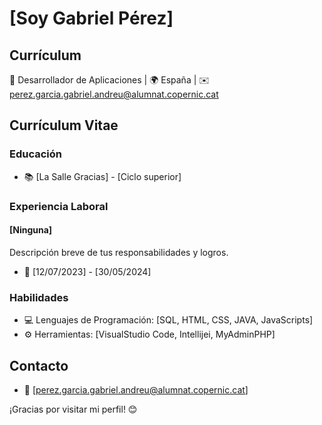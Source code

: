 # [Soy Gabriel Pérez]

## Currículum

🚀 Desarrollador de Aplicaciones | 🌍 España | ✉️ perez.garcia.gabriel.andreu@alumnat.copernic.cat

## Currículum Vitae

### Educación

- 📚 [La Salle Gracias] - [Ciclo superior] 

### Experiencia Laboral

#### [Ninguna]

Descripción breve de tus responsabilidades y logros.

- 📅 [12/07/2023] - [30/05/2024]

### Habilidades

- 💻 Lenguajes de Programación: [SQL, HTML, CSS, JAVA, JavaScripts]
- ⚙️ Herramientas: [VisualStudio Code, Intellijei, MyAdminPHP]

## Contacto

- 📧 [perez.garcia.gabriel.andreu@alumnat.copernic.cat]

¡Gracias por visitar mi perfil! 😊
